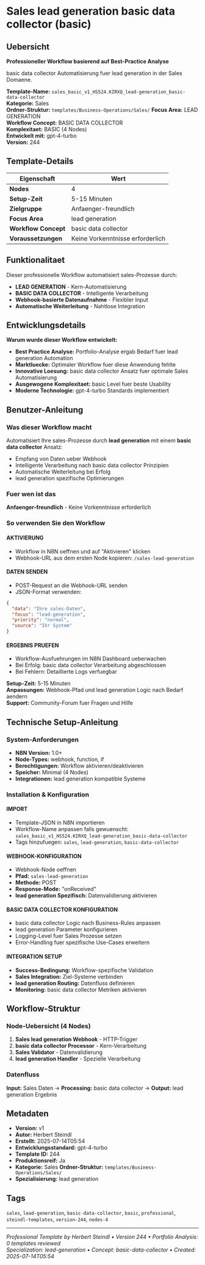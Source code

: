 # Sales lead generation basic data collector (basic)

## Uebersicht

**Professioneller Workflow basierend auf Best-Practice Analyse**

basic data collector Automatisierung fuer lead generation in der Sales Domaene.

**Template-Name:** `sales_basic_v1_HS524.KIRXQ_lead-generation_basic-data-collector`  
**Kategorie:** Sales  
**Ordner-Struktur:** `templates/Business-Operations/Sales/`
**Focus Area:** LEAD GENERATION  
**Workflow Concept:** BASIC DATA COLLECTOR  
**Komplexitaet:** BASIC (4 Nodes)  
**Entwickelt mit:** gpt-4-turbo  
**Version:** 244

## Template-Details

| **Eigenschaft** | **Wert** |
|------------------|----------|
| **Nodes** | 4 |
| **Setup-Zeit** | 5-15 Minuten |
| **Zielgruppe** | Anfaenger-freundlich |
| **Focus Area** | lead generation |
| **Workflow Concept** | basic data collector |
| **Voraussetzungen** | Keine Vorkenntnisse erforderlich |

## Funktionalitaet

Dieser professionelle Workflow automatisiert sales-Prozesse durch:
- **LEAD GENERATION** - Kern-Automatisierung
- **BASIC DATA COLLECTOR** - Intelligente Verarbeitung
- **Webhook-basierte Datenaufnahme** - Flexibler Input
- **Automatische Weiterleitung** - Nahtlose Integration



## Entwicklungsdetails

**Warum wurde dieser Workflow entwickelt:**
- **Best Practice Analyse:** Portfolio-Analyse ergab Bedarf fuer lead generation Automation
- **Marktluecke:** Optimaler Workflow fuer diese Anwendung fehlte
- **Innovative Loesung:** basic data collector Ansatz fuer optimale Sales Automatisierung
- **Ausgewogene Komplexitaet:** basic Level fuer beste Usability
- **Moderne Technologie:** gpt-4-turbo Standards implementiert

## Benutzer-Anleitung

### Was dieser Workflow macht
Automatisiert Ihre sales-Prozesse durch **lead generation** mit einem **basic data collector** Ansatz:
- Empfang von Daten ueber Webhook
- Intelligente Verarbeitung nach basic data collector Prinzipien
- Automatische Weiterleitung bei Erfolg
- lead generation spezifische Optimierungen

### Fuer wen ist das
**Anfaenger-freundlich** - Keine Vorkenntnisse erforderlich

### So verwenden Sie den Workflow

#### AKTIVIERUNG
- Workflow in N8N oeffnen und auf "Aktivieren" klicken
- Webhook-URL aus dem ersten Node kopieren: `/sales-lead-generation`

#### DATEN SENDEN
- POST-Request an die Webhook-URL senden
- JSON-Format verwenden:
```json
{
  "data": "Ihre sales-Daten",
  "focus": "lead-generation",
  "priority": "normal",
  "source": "Ihr System"
}
```

#### ERGEBNIS PRUEFEN
- Workflow-Ausfuehrungen im N8N Dashboard ueberwachen
- Bei Erfolg: basic data collector Verarbeitung abgeschlossen
- Bei Fehlern: Detaillierte Logs verfuegbar

**Setup-Zeit:** 5-15 Minuten  
**Anpassungen:** Webhook-Pfad und lead generation Logic nach Bedarf aendern  
**Support:** Community-Forum fuer Fragen und Hilfe

## Technische Setup-Anleitung

### System-Anforderungen
- **N8N Version:** 1.0+ 
- **Node-Types:** webhook, function, if
- **Berechtigungen:** Workflow aktivieren/deaktivieren
- **Speicher:** Minimal (4 Nodes)
- **Integrationen:** lead generation kompatible Systeme

### Installation & Konfiguration

#### IMPORT
- Template-JSON in N8N importieren
- Workflow-Name anpassen falls gewuenscht: `sales_basic_v1_HS524.KIRXQ_lead-generation_basic-data-collector`
- Tags hinzufuegen: `sales`, `lead-generation`, `basic-data-collector`

#### WEBHOOK-KONFIGURATION
- Webhook-Node oeffnen
- **Pfad:** `sales-lead-generation`
- **Methode:** POST
- **Response-Mode:** "onReceived"
- **lead generation Spezifisch:** Datenvalidierung aktivieren

#### BASIC DATA COLLECTOR KONFIGURATION
- basic data collector Logic nach Business-Rules anpassen
- lead generation Parameter konfigurieren
- Logging-Level fuer Sales Prozesse setzen
- Error-Handling fuer spezifische Use-Cases erweitern

#### INTEGRATION SETUP
- **Success-Bedingung:** Workflow-spezifische Validation
- **Sales Integration:** Ziel-Systeme verbinden
- **lead generation Routing:** Datenfluss definieren
- **Monitoring:** basic data collector Metriken aktivieren

## Workflow-Struktur

### Node-Uebersicht (4 Nodes)

1. **Sales lead generation Webhook** - HTTP-Trigger
2. **basic data collector Processor** - Kern-Verarbeitung
3. **Sales Validator** - Datenvalidierung
4. **lead generation Handler** - Spezielle Verarbeitung







### Datenfluss
**Input:** Sales Daten -> **Processing:** basic data collector -> **Output:** lead generation Ergebnis

## Metadaten

- **Version:** v1
- **Autor:** Herbert Steindl
- **Erstellt:** 2025-07-14T05:54
- **Entwicklungsstandard:** gpt-4-turbo
- **Template ID:** 244
- **Produktionsreif:** Ja
- **Kategorie:** Sales
**Ordner-Struktur:** `templates/Business-Operations/Sales/`
- **Spezialisierung:** lead generation

## Tags

`sales`, `lead-generation`, `basic-data-collector`, `basic`, `professional`, `steindl-templates`, `version-244`, `nodes-4`

---

*Professional Template by Herbert Steindl • Version 244 • Portfolio Analysis: 0 templates reviewed*  
*Specialization: lead-generation • Concept: basic-data-collector • Created: 2025-07-14T05:54*